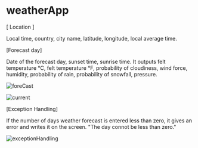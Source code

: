 # weatherApp

[ Location ]

Local time, country, city name, latitude, longitude, local average time.

[Forecast day]

Date of the forecast day, sunset time, sunrise time.
It outputs felt temperature °C, felt temperature °F, probability of cloudiness, wind force, humidity, probability of rain, probability of snowfall, pressure.

![foreCast](https://user-images.githubusercontent.com/65858349/165000544-3153f012-ca4b-4d15-b7c7-63911316ebd6.gif)

![current](https://user-images.githubusercontent.com/65858349/165000553-7bb254db-3c7b-479d-98dd-4f144d30b109.gif)


[Exception Handling]

If the number of days weather forecast is entered less than zero, it gives an error and writes it on the screen.
"The day connot be less than zero."

![exceptionHandling](https://user-images.githubusercontent.com/65858349/165000566-26213e86-9a93-4d0e-8fb0-1b87cb19a989.gif)
